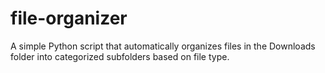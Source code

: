 # file-organizer
A simple Python script that automatically organizes files in the Downloads folder into categorized subfolders based on file type.
